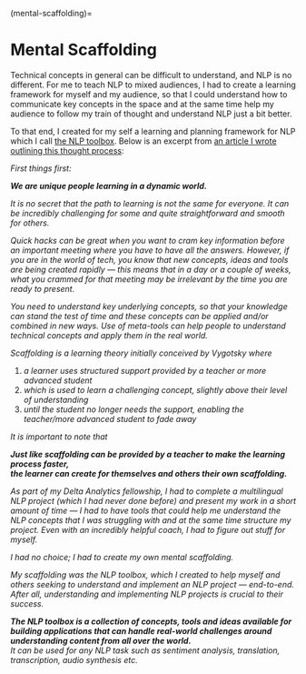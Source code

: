 (mental-scaffolding)=
# Mental Scaffolding

Technical concepts in general can be difficult to understand, and NLP is no different. For me to teach NLP to mixed audiences, I had to create a learning framework for myself and my audience, so that I could understand how to communicate key concepts in the space and at the same time help my audience to follow my train of thought and understand NLP just a bit better.

To that end, I created for my self a learning and planning framework for NLP which I call <u>the NLP toolbox</u>. Below is an excerpt from [an article I wrote outlining this thought process](https://medium.com/@ceethinwa/delivering-success-in-natural-language-processing-projects-part-one-40c4775cf6a9):

*First things first:*

_**We are unique people learning in a dynamic world.**_

*It is no secret that the path to learning is not the same for everyone. It can be incredibly challenging for some and quite straightforward and smooth for others.*

*Quick hacks can be great when you want to cram key information before an important meeting where you have to have all the answers. However, if you are in the world of tech, you know that new concepts, ideas and tools are being created rapidly — this means that in a day or a couple of weeks, what you crammed for that meeting may be irrelevant by the time you are ready to present.*

*You need to understand key underlying concepts, so that your knowledge can stand the test of time and these concepts can be applied and/or combined in new ways. Use of meta-tools can help people to understand technical concepts and apply them in the real world.*

*Scaffolding is a learning theory initially conceived by Vygotsky where*
1. *a learner uses structured support provided by a teacher or more advanced student*
2. *which is used to learn a challenging concept, slightly above their level of understanding*
3. *until the student no longer needs the support, enabling the teacher/more advanced student to fade away*

*It is important to note that*

_**Just like scaffolding can be provided by a teacher to make the learning process faster,**_<br>
_**the learner can create for themselves and others their own scaffolding.**_

*As part of my Delta Analytics fellowship, I had to complete a multilingual NLP project (which I had never done before) and present my work in a short amount of time — I had to have tools that could help me understand the NLP concepts that I was struggling with and at the same time structure my project. Even with an incredibly helpful coach, I had to figure out stuff for myself.*

*I had no choice; I had to create my own mental scaffolding.*

*My scaffolding was the NLP toolbox, which I created to help myself and others seeking to understand and implement an NLP project — end-to-end. After all, understanding and implementing NLP projects is crucial to their success.*

_**The NLP toolbox is a collection of concepts, tools and ideas available for building applications that can handle
real-world challenges around understanding content from all over the world.**_<br>
*It can be used for any NLP task such as sentiment analysis, translation, transcription, audio synthesis etc.*
